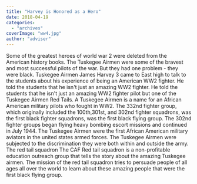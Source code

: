 ```yaml
---
title: "Harvey is Honored as a Hero"
date: 2018-04-19
categories: 
  - "archives"
coverImage: "ww4.jpg"
author: "adviser"
---
```


Some of the greatest heroes of world war 2 were deleted from the American history books. The Tuskegee Airmen were some of the bravest and most successful pilots of the war. But they had one problem - they were black. Tuskegee Airmen James Harvey 3 came to East high to talk to the students about his experience of being an American WW2 fighter. He told the students that he isn't just an amazing WW2 fighter. He told the students that he isn't just an amazing WW2 fighter pilot but one of the Tuskegee Airmen Red Tails. A Tuskegee Airmen is a name for an African American military pilots who fought in WW2. The 332nd fighter group, which originally included the 100th,301st, and 302nd fighter squadrons, was the first black fighter squadrons, was the first black flying group. The 302nd fighter groups began flying heavy bombing escort missions and continued in July 1944. The Tuskegee Airmen were the first African American military aviators in the united states armed forces. The Tuskegee Airmen were subjected to the discrimination they were both within and outside the army. The red tail squadron The CAF Red tail squadron is a non-profitable education outreach group that tells the story about the amazing Tuskegee airmen. The mission of the red tail squadron tries to persuade people of all ages all over the world to learn about these amazing people that were the first black flying group.
